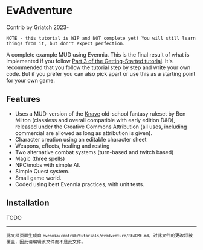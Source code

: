 # EvAdventure

Contrib by Griatch 2023-


```{warning}
NOTE - this tutorial is WIP and NOT complete yet! You will still learn
things from it, but don't expect perfection.
```

A complete example MUD using Evennia. This is the final result of what is
implemented if you follow [Part 3 of the Getting-Started tutorial](Beginner-Tutorial-Part3-Overview).
It's recommended that you follow the tutorial step by step and write your own
code. But if you prefer you can also pick apart or use this as a starting point
for your own game.

## Features

- Uses a MUD-version of the [Knave](https://rpggeek.com/rpg/50827/knave) old-school
  fantasy ruleset by Ben Milton (classless and overall compatible with early
  edition D&D), released under the Creative Commons Attribution (all uses,
  including commercial are allowed
  as long as attribution is given).
- Character creation using an editable character sheet
- Weapons, effects, healing and resting
- Two alternative combat systems (turn-based and twitch based)
- Magic (three spells)
- NPC/mobs with simple AI.
- Simple Quest system.
- Small game world.
- Coded using best Evennia practices, with unit tests.


## Installation

TODO


----

<small>此文档页面生成自 `evennia/contrib/tutorials/evadventure/README.md`。对此文件的更改将被覆盖，因此请编辑该文件而不是此文件。</small>
